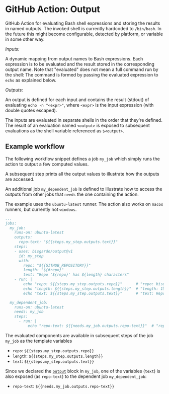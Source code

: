 # GitHub Action: Output

GitHub Action for evaluating Bash shell expressions and storing the results in named outputs.
The invoked shell is currently hardcoded to `/bin/bash`.
In the future this might become configurable, detected by platform, or variable in some other way.

*Inputs:*

A dynamic mapping from output names to Bash expressions.
Each expression is to be evaluated and the result stored in the corresponding output name.
Note that "evaluated" does not mean a full command run by the shell:
The command is formed by passing the evaluated expression to `echo` as explained below.

*Outputs:*

An output is defined for each input and contains the result (stdout) of evaluating `echo -n "<expr>"`,
where `<expr>` is the input expression (with double quotes escaped).

The inputs are evaluated in separate shells in the order that they're defined.
The result of an evaluation named `<output>` is exposed to subsequent evaluations as the shell variable referenced as `$<output>`.

## Example workflow

The following workflow snippet defines a job `my_job` which simply runs the action to output a few computed values.

A subsequent step prints all the output values to illustrate how the outputs are accessed.

An additional job `my_dependent_job` is defined to illustrate how to access the outputs from other jobs
that `needs` the one containing the action.

The example uses the `ubuntu-latest` runner. The action also works on `macos` runners, but currently not `windows`.

```yaml
...
jobs:
  my_job:
    runs-on: ubuntu-latest
    outputs:
      repo-text: "${{steps.my_step.outputs.text}}"
    steps:
    - uses: bisgardo/output@v1
      id: my_step
      with:
        repo: "${{GITHUB_REPOSITORY}}"
        length: "${#repo}"
        text: "Repo '${repo}' has ${length} characters"
    - run: |
        echo "repo: ${{steps.my_step.outputs.repo}}"      # "repo: bisgardo/output"
        echo "length: ${{steps.my_step.outputs.length}}"  # "length: 15"
        echo "text: ${{steps.my_step.outputs.text}}"      # "text: Repo 'bisgardo/output' has 15 characters"

  my_dependent_job:
    runs-on: ubuntu-latest
    needs: my_job
    steps:
      - run: |
          echo "repo-text: ${{needs.my_job.outputs.repo-text}}"  # "repo-text: Repo 'bisgardo/output' has 15 characters"
```

The evaluated components are available in subsequent steps of the job `my_job` as the template variables

* `repo`: `${{steps.my_step.outputs.repo}}`
* `length`: `${{steps.my_step.outputs.length}}`
* `text`: `${{steps.my_step.outputs.text}}`

Since we declared the [`output`](https://docs.github.com/en/actions/using-jobs/defining-outputs-for-jobs) block in `my_job`,
one of the variables (`text`) is also exposed (as `repo-text`) to the dependent job `my_dependent_job`:

* `repo-text`: `${{needs.my_job.outputs.repo-text}}`
